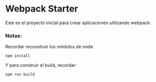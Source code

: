 # Webpack Starter

Este es el proyecto inicial para crear aplicaciones utilizando webpack.


### Notas:

Recordar reconstruir los módulos de node
```
npm install
```

Y para construir el build, recordar:
```
npm run build
```

